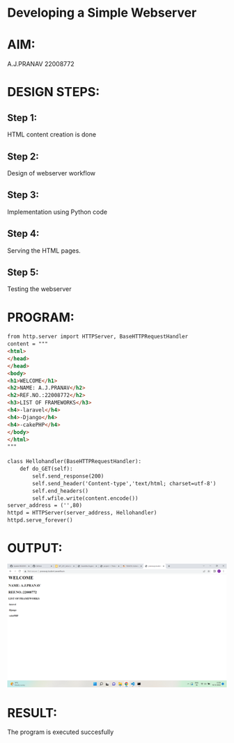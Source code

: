 # Developing a Simple Webserver

# AIM:
  A.J.PRANAV
  22008772
# DESIGN STEPS:

## Step 1:

HTML content creation is done

## Step 2:

Design of webserver workflow

## Step 3:

Implementation using Python code

## Step 4:

Serving the HTML pages.

## Step 5:

Testing the webserver

# PROGRAM:
```html python
from http.server import HTTPServer, BaseHTTPRequestHandler
content = """
<html>
</head>
</head>
<body>
<h1>WELCOME</h1>
<h2>NAME: A.J.PRANAV</h2>
<h2>REF.NO.:22008772</h2>
<h3>LIST OF FRAMEWORKS</h3>
<h4>-laravel</h4>
<h4>-Django</h4>
<h4>-cakePHP</h4>
</body>
</html>
"""

class Hellohandler(BaseHTTPRequestHandler):
    def do_GET(self):
        self.send_response(200)
        self.send_header('Content-type','text/html; charset=utf-8')
        self.end_headers()
        self.wfile.write(content.encode())
server_address = ('',80)
httpd = HTTPServer(server_address, Hellohandler)
httpd.serve_forever()
```
# OUTPUT:
![label](./frameworks.png)
# RESULT:

The program is executed succesfully
